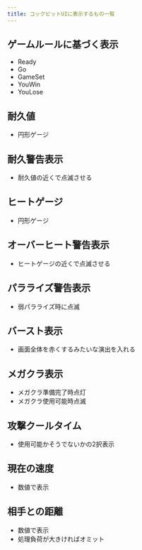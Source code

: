```yaml
---
title: コックピットUIに表示するもの一覧
---
```


## ゲームルールに基づく表示
* Ready
* Go
* GameSet
* YouWin
* YouLose

## 耐久値
* 円形ゲージ

## 耐久警告表示
* 耐久値の近くで点滅させる

## ヒートゲージ
* 円形ゲージ

## オーバーヒート警告表示
* ヒートゲージの近くで点滅させる

## パラライズ警告表示
* 弱パラライズ時に点滅

## バースト表示
* 画面全体を赤くするみたいな演出を入れる

## メガクラ表示
* メガクラ準備完了時点灯
* メガクラ使用可能時点滅

## 攻撃クールタイム
* 使用可能かそうでないかの2択表示

## 現在の速度
* 数値で表示

## 相手との距離
* 数値で表示
* 処理負荷が大きければオミット
